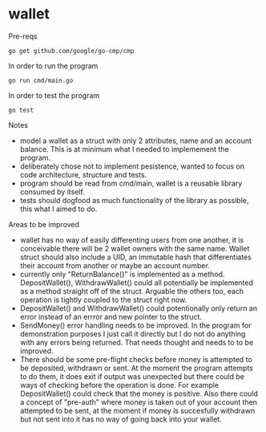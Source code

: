 # wallet

Pre-reqs

`go get github.com/google/go-cmp/cmp`

In order to run the program

`go run cmd/main.go`

In order to test the program

`go test`


Notes
- model a wallet as a struct with only 2 attributes, name and an account balance.  This is at minimum what I needed to implemement the program.
- deliberately chose not to implement pesistence, wanted to focus on code architecture, structure and tests.
- program should be read from cmd/main, wallet is a reusable library consumed by itself.
- tests should dogfood as much functionality of the library as possible, this what I aimed to do.

Areas to be improved
- wallet has no way of easily differenting users from one another, it is conceivable there will be 2 wallet owners with the same name.  Wallet struct should also include a UID, an immutable hash that differentiates their account from another or maybe an account number.
- currently only "ReturnBalance()" is implemented as a method. DepositWallet(), WithdrawWallet() could all potentially be implemented as a method straight off of the struct.  Arguable the others too, each operation is tightly coupled to the struct right now.
- DepositWallet() and WithdrawWallet() could potentionally only return an error instead of an errror and new pointer to the struct.
- SendMoney() error handling needs to be improved.  In the program for demonstration purposes I just call it directly but I do not do anything with any errors being returned.  That needs thought and needs to to be improved.
- There should be some pre-flight checks before money is attempted to be deposited, withdrawn or sent.  At the moment the program attempts to do them, it does exit if output was unexpected but there could be ways of checking before the operation is done.  For example DepositWallet() could check that the money is positive.  Also there could a concept of "pre-auth" where money is taken out of your account then attempted to be sent, at the moment if money is succesfully withdrawn but not sent into it has no way of going back into your wallet. 
